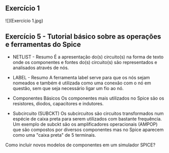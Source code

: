 ## Exercício 1
![](Exercício 1.jpg)

## Exercício 5 - Tutorial básico sobre as operações e ferramentas do Spice

* NETLIST - Resumo
É a apresentação do(s) circuito(s) na forma de texto onde os componentes e fontes do(s) circuito(s) são representados e analisados através de nós.

* LABEL - Resumo
A ferramenta label serve para que os nós sejam nomeados e também é utilizada como uma conexão com o nó em questão, sem que seja necessário ligar um fio ao nó.

* Componentes Básicos
Os componentes mais utilizados no Spice são os resistores, diodos, capacitores e indutores.

* Subcircuito (SUBCKT)
Os subcircuitos são circuitos transformados num espécie de caixa preta para serem utilizados com bastante frequência. Um exemplo de subckt são os amplificadores operacionais (AMPOP) que são compostos por diversos componentes mas no Spice aparecem como uma "caixa preta" de 5 terminais.  

Como incluir novos modelos de componentes em um simulador SPICE?


